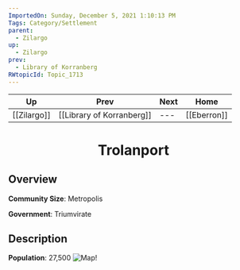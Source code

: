 ```yaml
---
ImportedOn: Sunday, December 5, 2021 1:10:13 PM
Tags: Category/Settlement
parent:
  - Zilargo
up:
  - Zilargo
prev:
  - Library of Korranberg
RWtopicId: Topic_1713
---
```


| Up | Prev | Next | Home |
|----|------|------|------|
| [[Zilargo]] | [[Library of Korranberg]] | --- | [[Eberron]] |

# <center>Trolanport</center>

## Overview

**Community Size**: Metropolis

**Government**: Triumvirate

## Description

**Population**: 27,500
![Map!](Screenshot_050519_035029_PM.jpg)
